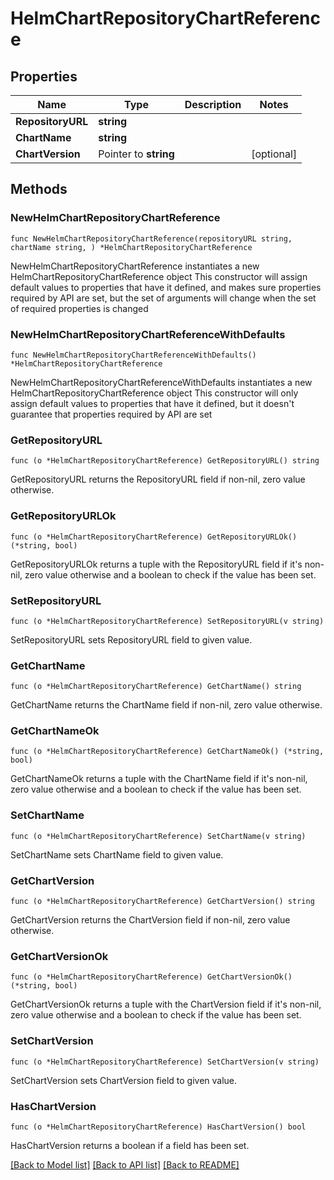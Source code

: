 # HelmChartRepositoryChartReference

## Properties

Name | Type | Description | Notes
------------ | ------------- | ------------- | -------------
**RepositoryURL** | **string** |  | 
**ChartName** | **string** |  | 
**ChartVersion** | Pointer to **string** |  | [optional] 

## Methods

### NewHelmChartRepositoryChartReference

`func NewHelmChartRepositoryChartReference(repositoryURL string, chartName string, ) *HelmChartRepositoryChartReference`

NewHelmChartRepositoryChartReference instantiates a new HelmChartRepositoryChartReference object
This constructor will assign default values to properties that have it defined,
and makes sure properties required by API are set, but the set of arguments
will change when the set of required properties is changed

### NewHelmChartRepositoryChartReferenceWithDefaults

`func NewHelmChartRepositoryChartReferenceWithDefaults() *HelmChartRepositoryChartReference`

NewHelmChartRepositoryChartReferenceWithDefaults instantiates a new HelmChartRepositoryChartReference object
This constructor will only assign default values to properties that have it defined,
but it doesn't guarantee that properties required by API are set

### GetRepositoryURL

`func (o *HelmChartRepositoryChartReference) GetRepositoryURL() string`

GetRepositoryURL returns the RepositoryURL field if non-nil, zero value otherwise.

### GetRepositoryURLOk

`func (o *HelmChartRepositoryChartReference) GetRepositoryURLOk() (*string, bool)`

GetRepositoryURLOk returns a tuple with the RepositoryURL field if it's non-nil, zero value otherwise
and a boolean to check if the value has been set.

### SetRepositoryURL

`func (o *HelmChartRepositoryChartReference) SetRepositoryURL(v string)`

SetRepositoryURL sets RepositoryURL field to given value.


### GetChartName

`func (o *HelmChartRepositoryChartReference) GetChartName() string`

GetChartName returns the ChartName field if non-nil, zero value otherwise.

### GetChartNameOk

`func (o *HelmChartRepositoryChartReference) GetChartNameOk() (*string, bool)`

GetChartNameOk returns a tuple with the ChartName field if it's non-nil, zero value otherwise
and a boolean to check if the value has been set.

### SetChartName

`func (o *HelmChartRepositoryChartReference) SetChartName(v string)`

SetChartName sets ChartName field to given value.


### GetChartVersion

`func (o *HelmChartRepositoryChartReference) GetChartVersion() string`

GetChartVersion returns the ChartVersion field if non-nil, zero value otherwise.

### GetChartVersionOk

`func (o *HelmChartRepositoryChartReference) GetChartVersionOk() (*string, bool)`

GetChartVersionOk returns a tuple with the ChartVersion field if it's non-nil, zero value otherwise
and a boolean to check if the value has been set.

### SetChartVersion

`func (o *HelmChartRepositoryChartReference) SetChartVersion(v string)`

SetChartVersion sets ChartVersion field to given value.

### HasChartVersion

`func (o *HelmChartRepositoryChartReference) HasChartVersion() bool`

HasChartVersion returns a boolean if a field has been set.


[[Back to Model list]](../README.md#documentation-for-models) [[Back to API list]](../README.md#documentation-for-api-endpoints) [[Back to README]](../README.md)


